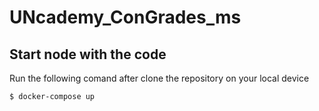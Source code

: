 # UNcademy_ConGrades_ms

## Start node with the code
Run the following comand after clone the repository on your local device
```bash
$ docker-compose up
```
